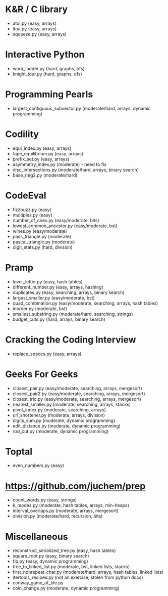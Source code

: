 K&R / C library
===============

* atoi.py (easy, arrays)
* itoa.py (easy, arrays)
* squeeze.py (easy, arrays)

Interactive Python
==================

* word_ladder.py (hard, graphs, bfs)
* knight_tour.py (hard, graphs, dfs)

Programming Pearls
==================

* largest_contiguous_subvector.py (moderate/hard, arrays, dynamic programming)

Codility
========

* equi_index.py (easy, arrays)
* tape_equilibrium.py (easy, arrays)
* prefix_set.py (easy, arrays)
* asymmetry_index.py (moderate) - need to fix
* disc_intersections.py (moderate/hard, arrays, binary search)
* base_neg2.py (moderate/hard)

CodeEval
========

* fizzbuzz.py (easy)
* multiples.py (easy)
* number_of_ones.py (easy/moderate, bits)
* lowest_common_ancestor.py (easy/moderate, bst)
* wines.py (easy/moderate)
* pass_triangle.py (moderate)
* pascal_triangle.py (moderate)
* digit_stats.py (hard, division)

Pramp
=====

* lover_letter.py (easy, hash tables)
* different_number.py (easy, arrays, hashing)
* duplicates.py (easy, searching, arrays, binary search)
* largest_smaller.py (easy/moderate, bst)
* quad_combination.py (easy/moderate, searching, arrays, hash tables)
* inorder.py (moderate, bst)
* smallest_substring.py (moderate/hard, searching, strings)
* budget_cuts.py (hard, arrays, binary search)

Cracking the Coding Interview
=============================

* replace_spaces.py (easy, arrays)

Geeks For Geeks
===============

* closest_pair.py (easy/moderate, searching, arrays, mergesort)
* closest_pair2.py (easy/moderate, searching, arrays, mergesort)
* closest_trio.py (easy/moderate, searching, arrays, mergesort)
* nearest_smaller.py (moderate, searching, arrays, stacks)
* pivot_index.py (moderate, searching, arrays)
* url_shortener.py (moderate, arrays, division)
* digits_sum.py (moderate, dynamic programming)
* edit_distance.py (moderate, dynamic programming)
* rod_cut.py (moderate, dynamic programming)

Toptal
======

* even_numbers.py (easy)

https://github.com/juchem/prep
==============================

* count_words.py (easy, strings)
* k_modes.py (moderate, hash tables, arrays, min-heaps)
* interval_overlaps.py (moderate, arrays, mergesort)
* division.py (moderate/hard, recursion, bits)

Miscellaneous
=============

* reconstruct_serialized_tree.py (easy, hash tables)
* square_root.py (easy, binary search)
* fib.py (easy, dynamic programming)
* tree_to_linked_list.py (moderate, bst, linked lists, stacks)
* first_nonrepeat_char.py (moderate/hard, arrays, hash tables, linked lists)
* itertools_recipes.py (not an exercise, stolen from python docs)
* conway_game_of_life.py
* coin_change.py (moderate, dynamic programming)
